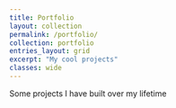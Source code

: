 ```yaml
---
title: Portfolio
layout: collection
permalink: /portfolio/
collection: portfolio
entries_layout: grid
excerpt: "My cool projects"
classes: wide
---
```


Some projects I have built over my lifetime
